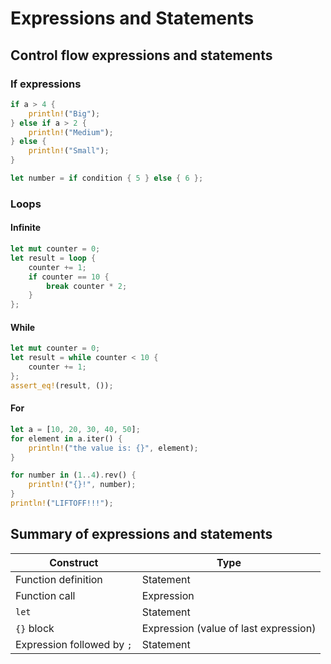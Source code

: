 # Expressions and Statements

## Control flow expressions and statements

### If expressions

```rust
if a > 4 {
    println!("Big");
} else if a > 2 {
    println!("Medium");
} else {
    println!("Small");
}

let number = if condition { 5 } else { 6 };
```

### Loops

#### Infinite
```rust
let mut counter = 0;
let result = loop {
    counter += 1;
    if counter == 10 {
        break counter * 2;
    }
};
```

#### While
```rust
let mut counter = 0;
let result = while counter < 10 {
    counter += 1;
};
assert_eq!(result, ());
```

#### For
```rust
let a = [10, 20, 30, 40, 50];
for element in a.iter() {
	println!("the value is: {}", element);
}

for number in (1..4).rev() {
	println!("{}!", number);
}
println!("LIFTOFF!!!");
```

## Summary of expressions and statements

| Construct | Type |
|---|---|
| Function definition | Statement |
| Function call | Expression |
| `let` | Statement |
| `{}` block | Expression (value of last expression) |
| Expression followed by `;` | Statement |
